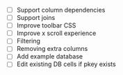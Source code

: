 - [ ] Support column dependencies
- [ ] Support joins
- [ ] Improve toolbar CSS
- [ ] Improve x scroll experience
- [ ] Filtering
- [ ] Removing extra columns
- [ ] Add example database
- [ ] Edit existing DB cells if pkey exists